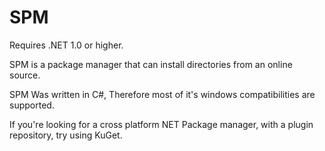 # SPM
Requires .NET 1.0 or higher.

SPM is a package manager that can install directories from an
online source.

SPM Was written in C#, Therefore most of it's windows 
compatibilities are supported.

If you're looking for a cross platform NET Package manager,
with a plugin repository, try using KuGet.